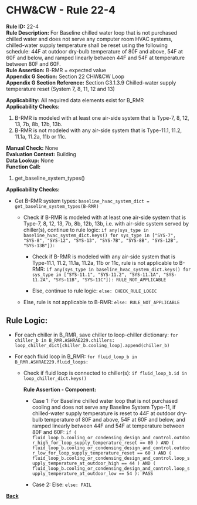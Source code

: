 
# CHW&CW - Rule 22-4  

**Rule ID:** 22-4  
**Rule Description:** For Baseline chilled water loop that is not purchased chilled water and does not serve any computer room HVAC systems, chilled-water supply temperature shall be reset using the following schedule: 44F at outdoor dry-bulb temperature of 80F and above, 54F at 60F and below, and ramped linearly between 44F and 54F at temperature between 80F and 60F.  
**Rule Assertion:** B-RMR = expected value  
**Appendix G Section:** Section 22 CHW&CW Loop  
**Appendix G Section Reference:** Section G3.1.3.9 Chilled-water supply temperature reset (System 7, 8, 11, 12 and 13)  

**Applicability:** All required data elements exist for B_RMR  
**Applicability Checks:**  

1. B-RMR is modeled with at least one air-side system that is Type-7, 8, 12, 13, 7b, 8b, 12b, 13b.
2. B-RMR is not modeled with any air-side system that is Type-11.1, 11.2, 11.1a, 11.2a, 11b or 11c.

**Manual Check:** None  
**Evaluation Context:** Building  
**Data Lookup:** None  
**Function Call:**  

1. get_baseline_system_types()

**Applicability Checks:**  

- Get B-RMR system types: `baseline_hvac_system_dict = get_baseline_system_types(B-RMR)`

  - Check if B-RMR is modeled with at least one air-side system that is Type-7, 8, 12, 13, 7b, 8b, 12b, 13b, i.e. with air-side system served by chiller(s), continue to rule logic: `if any(sys_type in baseline_hvac_system_dict.keys() for sys_type in ["SYS-7", "SYS-8", "SYS-12", "SYS-13", "SYS-7B", "SYS-8B", "SYS-12B", "SYS-13B"]):`

    - Check if B-RMR is modeled with any air-side system that is Type-11.1, 11.2, 11.1a, 11.2a, 11b or 11c, rule is not applicable to B-RMR: `if any(sys_type in baseline_hvac_system_dict.keys() for sys_type in ["SYS-11.1", "SYS-11.2", "SYS-11.1A", "SYS-11.2A", "SYS-11B", "SYS-11C"]): RULE_NOT_APPLICABLE`

    - Else, continue to rule logic: `else: CHECK_RULE_LOGIC`

  - Else, rule is not applicable to B-RMR: `else: RULE_NOT_APPLICABLE`

## Rule Logic:  

- For each chiller in B_RMR, save chiller to loop-chiller dictionary: `for chiller_b in B_RMR.ASHRAE229.chillers: loop_chiller_dict[chiller_b.cooling_loop].append(chiller_b)`

- For each fluid loop in B_RMR: `for fluid_loop_b in B_RMR.ASHRAE229.fluid_loops:`

  - Check if fluid loop is connected to chiller(s): `if fluid_loop_b.id in loop_chiller_dict.keys()`

    **Rule Assertion - Component:**

    - Case 1: For Baseline chilled water loop that is not purchased cooling and does not serve any Baseline System Type-11, if chilled-water supply temperature is reset to 44F at outdoor dry-bulb temperature of 80F and above, 54F at 60F and below, and ramped linearly between 44F and 54F at temperature between 80F and 60F: `if ( fluid_loop_b.cooling_or_condensing_design_and_control.outdoor_high_for_loop_supply_temperature_reset == 80 ) AND ( fluid_loop_b.cooling_or_condensing_design_and_control.outdoor_low_for_loop_supply_temperature_reset == 60 ) AND ( fluid_loop_b.cooling_or_condensing_design_and_control.loop_supply_temperature_at_outdoor_high == 44 ) AND ( fluid_loop_b.cooling_or_condensing_design_and_control.loop_supply_temperature_at_outdoor_low == 54 ): PASS`

    - Case 2: Else: `else: FAIL`

**[Back](../_toc.md)**
